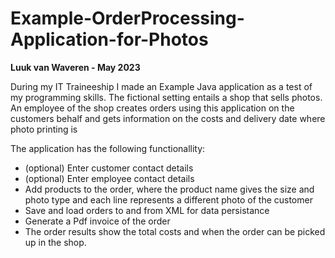 # Example-OrderProcessing-Application-for-Photos
 
**Luuk van Waveren - May 2023**

During my IT Traineeship I made an Example Java application as a test of my programming skills. The fictional setting entails a shop that sells photos.
An employee of the shop creates orders using this application on the customers behalf and gets information on the costs and delivery date where photo printing is 

The application has the following functionallity:
- (optional) Enter customer contact details
- (optional) Enter employee contact details
- Add products to the order, where the product name gives the size and photo type and each line represents a different photo of the customer
- Save and load orders to and from XML for data persistance
- Generate a Pdf invoice of the order
- The order results show the total costs and when the order can be picked up in the shop.